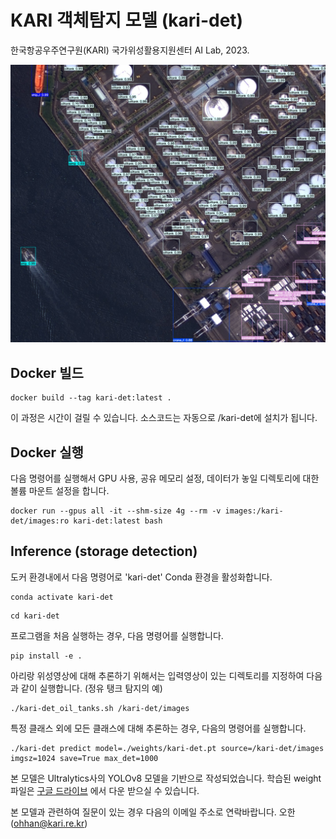 # KARI 객체탐지 모델 (kari-det)
한국항공우주연구원(KARI) 국가위성활용지원센터 AI Lab, 2023.

![예시](./assets/obj_det_example.jpg "객체탐지 예시")


## Docker 빌드
```
docker build --tag kari-det:latest .
```
이 과정은 시간이 걸릴 수 있습니다. 소스코드는 자동으로 /kari-det에 설치가 됩니다.

## Docker 실행
다음 명령어를 실행해서 GPU 사용, 공유 메모리 설정, 데이터가 놓일 디렉토리에 대한 볼륨 마운트 설정을 합니다.

```
docker run --gpus all -it --shm-size 4g --rm -v images:/kari-det/images:ro kari-det:latest bash
```

## Inference (storage detection)
도커 환경내에서 다음 명령어로 'kari-det' Conda 환경을 활성화합니다.

```
conda activate kari-det
```
```
cd kari-det
```
프로그램을 처음 실행하는 경우, 다음 명령어를 실행합니다.

```
pip install -e .
```
아리랑 위성영상에 대해 추론하기 위해서는 입력영상이 있는 디렉토리를 지정하여 다음과 같이 실행합니다. (정유 탱크 탐지의 예)

```
./kari-det_oil_tanks.sh /kari-det/images
```
특정 클래스 외에 모든 클래스에 대해 추론하는 경우, 다음의 명령어를 실행합니다.
```
./kari-det predict model=./weights/kari-det.pt source=/kari-det/images imgsz=1024 save=True max_det=1000
```

본 모델은 Ultralytics사의 YOLOv8 모델을 기반으로 작성되었습니다.
학습된 weight 파일은 [구글 드라이브](https://drive.google.com/file/d/14K_DexCidtXjSwq4mcm1fqQCv4bc7iZS/view?usp=sharing) 에서 다운 받으실 수 있습니다.

본 모델과 관련하여 질문이 있는 경우 다음의 이메일 주소로 연락바랍니다. 
오한 (ohhan@kari.re.kr)
